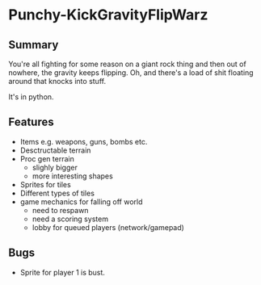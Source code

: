 # Punchy-KickGravityFlipWarz

## Summary
You're all fighting for some reason on a giant rock thing and then out of nowhere, the gravity keeps flipping. Oh, and there's a load of shit floating around that knocks into stuff.

It's in python.

## Features

- Items e.g. weapons, guns, bombs etc.
- Desctructable terrain
- Proc gen terrain
    - slighly bigger
    - more interesting shapes
- Sprites for tiles
- Different types of tiles
- game mechanics for falling off world
    - need to respawn
    - need a scoring system
    - lobby for queued players (network/gamepad)

## Bugs
- Sprite for player 1 is bust.